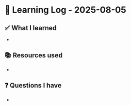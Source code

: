 # 🧠 Learning Log - 2025-08-05

## ✅ What I learned

- 

## 📚 Resources used

- 

## ❓ Questions I have

- 
